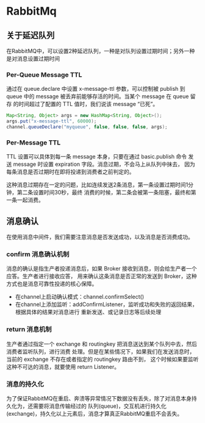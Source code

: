 # RabbitMq
## 关于延迟队列
在RabbitMQ中，可以设置2种延迟队列，一种是对队列设置过期时间；另外一种
是对消息设置过期时间
### Per-Queue Message TTL
通过在 queue.declare 中设置 x-message-ttl 参数，可以控制被 publish 
到 queue 中的 message 被丢弃前能够存活的时间。当某个 message 在 queue 留存
的时间超过了配置的 TTL 值时，我们说该 message “已死”。
```java
Map<String, Object> args = new HashMap<String, Object>();
args.put("x-message-ttl", 60000);
channel.queueDeclare("myqueue", false, false, false, args);
```

### Per-Message TTL
TTL 设置可以具体到每一条 message 本身，只要在通过 basic.publish 命令
发送 message 时设置 expiration 字段。消息过期，不会马上从队列中抹去，
因为每条消息是否过期时在即将投递到消费者之前判定的。

这种消息过期存在一定的问题，比如连续发送2条消息，第一条设置过期时间1分钟，第二条设置时间30秒，最终
消费的时候，第二条会被第一条阻塞，最终和第一条一起消费。

## 消息确认
在使用消息中间件，我们需要注意消息是否发送成功，以及消息是否消费成功。
### confirm 消息确认机制
消息的确认是指生产者投递消息后，如果 Broker 接收到消息，则会给生产者一个应答。生产者进行接收应答，
用来确认这条消息是否正常的发送到 Broker，这种方式也是消息可靠性投递的核心保障。

- 在channel上启动确认模式：channel.confirmSelect()
- 在channel上添加监听：addConfirmListener，监听成功和失败的返回结果，根据具体的结果对消息进行
重新发送、或记录日志等后续处理

### return 消息机制
生产者通过指定一个 exchange 和 routingkey 把消息送达到某个队列中去，然后消费者监听队列，进行消费
处理。但是在某些情况下，如果我们在发送消息时，当前的 exchange 不存在或者指定的 routingkey 路由不到，
这个时候如果要监听这种不可达的消息，就要使用 return Listener。

### 消息的持久化
为了保证RabbitMQ在重启、奔溃等异常情况下数据没有丢失，除了对消息本身持久化为，还需要将消息传输经过的
队列(queue)，交互机进行持久化(exchange)，持久化以上元素后，消息才算真正RabbitMQ重启不会丢失。
